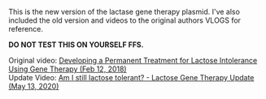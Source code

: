 This is the new version of the lactase gene therapy plasmid. I've also included the old version and videos to the original authors VLOGS for reference.

**DO NOT TEST THIS ON YOURSELF FFS.**

Original video: [Developing a Permanent Treatment for Lactose Intolerance Using Gene Therapy (Feb 12, 2018)](https://youtu.be/J3FcbFqSoQY)  
Update Video: [Am I still lactose tolerant? - Lactose Gene Therapy Update (May 13, 2020)](https://youtu.be/aoczYXJeMY4)  
